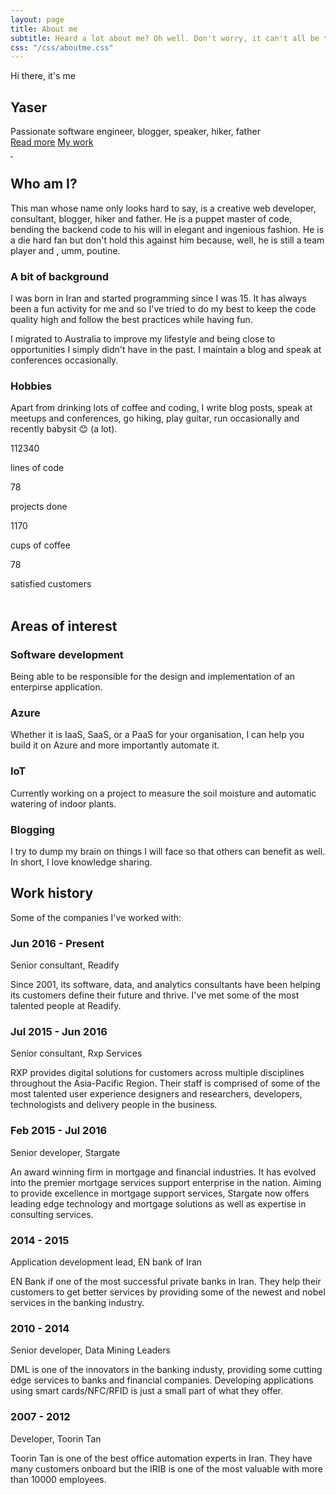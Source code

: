 ```yaml
---
layout: page
title: About me
subtitle: Heard a lot about me? Oh well. Don't worry, it can't all be true...
css: "/css/aboutme.css"
---
```


<div class="aboutme">
  <div>Hi there, it's me</div> 
  <h2 class="name">Yaser</h2>
  <div class="short-summary">
    Passionate software engineer, blogger, speaker, hiker, father
  </div>
  <div class="more-buttons">
    <a class="btn" href="#background"><span>Read more</span></a>
    <a class="btn" href="#work"><span>My work</span></a>
  </div>
  <div class="mouse-company">
    <div class="mouse">
      <a href="#more">&nbsp;</a>
    </div>
  </div>
  
</div>

## <a id="more"></a>Who am I?

This man whose name only looks hard to say, is a creative web developer, consultant, blogger, hiker and father. He is a puppet master of code, bending the backend code to his will in elegant and ingenious fashion.
He is a die hard fan but don't hold this against him because, well, he is still a team player and , umm, poutine.

### <a id="background"></a> A bit of background

I was born in Iran and started programming since I was 15. It has always been a fun activity for me and so I've tried to do my best to keep the code quality high and follow the best practices while having fun. 

I migrated to Australia to improve my lifestyle and being close to opportunities I simply didn't have in the past. I maintain a blog and speak at conferences occasionally.

### Hobbies

Apart from drinking lots of coffee and coding, I write blog posts, speak at meetups and conferences, go hiking, play guitar, run occasionally and recently babysit 😊 (a lot).

<div class="fun-facts center" id="facts">
  <div class="pattern"></div>
  <div class="">
    <div class="row">
      <!-- Fact No. 1 -->
      <div class="col-md-3 col-sm-6">
        <div class="fact">
          <i class="fa fa-code"></i>
          <p id="number_1">112340</p>
          <span>lines of code</span>
        </div>
      </div>
      <!-- Fact No. 2 -->
      <div class="col-md-3 col-sm-6">
        <div class="fact">
          <i class="fa fa-code-fork"></i>
          <p id="number_2">78</p>
          <span>projects done</span>
        </div>
      </div>
      <!-- Fact No. 3 -->
      <div class="col-md-3 col-sm-6">
        <div class="fact">
          <i class="fa fa-coffee"></i>
          <p id="number_3">1170</p>
          <span>cups of coffee</span>
        </div>
      </div>
      <!-- Fact No. 4 -->
      <div class="col-md-3 col-sm-6">
        <div class="fact">
          <i class="fa fa-smile-o"></i>
          <p id="number_4">78</p>
          <span>satisfied customers</span>
        </div>
      </div>
    </div>
  </div>
</div>

<br/>

## Areas of interest

<div class="services center" id="services">
  <div class="">
    <div class="row">
      <!-- Service No. 1 -->
      <div class="col-sm-6 wow fadeInUp" data-wow-duration="0.5s" data-wow-offset="200">
        <div class="service">
          <div class="text-center"><i class="fa fa-code"></i></div>
          <h3>Software development</h3>
          <p>Being able to be responsible for the design and implementation of an enterpirse application.
          </p>
        </div>
      </div>
      <!-- Service No. 2 -->
      <div class="col-sm-6 wow fadeInUp" data-wow-duration="0.5s" data-wow-offset="200">
        <div class="service">
          <div class="text-center"><i class="fa fa-cloud"></i></div>
          <h3>Azure</h3>
          <p>Whether it is IaaS, SaaS, or a PaaS for your organisation, I can help you build it on Azure and more importantly automate it.
          </p>
        </div>
      </div>
      <!-- Service No. 3 -->
      <div class="col-sm-6 wow fadeInUp" data-wow-duration="0.5s" data-wow-offset="200">
        <div class="service">
          <div class="text-center"><i class="fa fa-wifi"></i></div>
          <h3>IoT</h3>
          <p>Currently working on a project to measure the soil moisture and automatic watering of indoor plants.
          </p>
        </div>
      </div>
      <!-- Service No. 4 -->
      <div class="col-sm-6 wow fadeInUp" data-wow-duration="0.5s" data-wow-offset="200">
        <div class="service">
          <div class="text-center"><i class="fa fa-rss"></i></div>
          <h3>Blogging</h3>
          <p>I try to dump my brain on things I will face so that others can benefit as well. In short, I love knowledge sharing.
          </p>
        </div>
      </div>
    </div>
  </div>
</div>

## <a id="work"></a>Work history

Some of the companies I've worked with:

<div class="timeline">
  <div class="entry">
    <div class="title">
      <h3>Jun 2016 - Present</h3>
      <p>Senior consultant, Readify</p>
    </div>
    <div class="body">
      <p>Since 2001, its software, data, and analytics consultants have been helping its customers define their future and thrive. I've met some of the most talented people at Readify.</p>      
    </div>
  </div>
  <div class="entry">
    <div class="title">
      <h3>Jul 2015 - Jun 2016</h3>
      <p>Senior consultant, Rxp Services</p>
    </div>
    <div class="body">
      <p>RXP provides digital solutions for customers across multiple disciplines throughout the Asia-Pacific Region. Their staff is comprised of some of the most talented user experience designers and researchers, developers, technologists and delivery people in the business.</p>
    </div>
  </div>
  <div class="entry">
    <div class="title">
      <h3>Feb 2015 - Jul 2016</h3>
      <p>Senior developer, Stargate</p>
    </div>
    <div class="body">
      <p>An award winning firm in mortgage and financial industries. It has evolved into the premier mortgage services support enterprise in the nation. Aiming to provide excellence in mortgage support services, Stargate now offers leading edge technology and mortgage solutions as well as expertise in consulting services.</p>
    </div>
  </div>
  <div class="entry">
    <div class="title">
      <h3>2014 - 2015</h3>
      <p>Application development lead, EN bank of Iran</p>
    </div>
    <div class="body">
      <p>EN Bank if one of the most successful private banks in Iran. They help their customers to get better services by providing some of the newest and nobel services in the banking industry.</p>
    </div>
  </div>
  <div class="entry">
    <div class="title">
      <h3>2010 - 2014</h3>
      <p>Senior developer, Data Mining Leaders</p>
    </div>
    <div class="body">
      <p>DML is one of the innovators in the banking industy, providing some cutting edge services to banks and financial companies. Developing applications using smart cards/NFC/RFID is just a small part of what they offer.</p>
    </div>
  </div>
   <div class="entry">
    <div class="title">
      <h3>2007 - 2012</h3>
      <p>Developer, Toorin Tan</p>
    </div>
    <div class="body">
      <p>Toorin Tan is one of the best office automation experts in Iran. They have many customers onboard but the IRIB is one of the most valuable with more than 10000 employees.</p>
    </div>
  </div>
</div>
